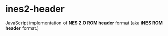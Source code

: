 # ines2-header
JavaScript implementation of **NES 2.0 ROM header** format (aka **iNES ROM header** format.)
